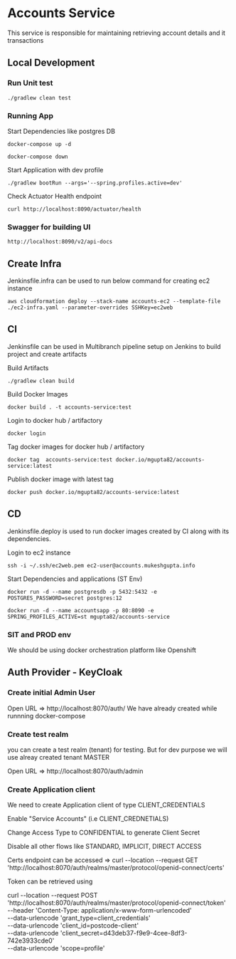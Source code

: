 # Accounts Service

This service is responsible for maintaining retrieving account details and it transactions

## Local Development

### Run Unit test

``./gradlew clean test``


### Running App
Start Dependencies like postgres DB

``docker-compose up -d``

``docker-compose down``

Start Application with dev profile

``./gradlew bootRun --args='--spring.profiles.active=dev'``

Check Actuator Health endpoint

``curl http://localhost:8090/actuator/health``

### Swagger for building UI
``http://localhost:8090/v2/api-docs``

## Create Infra

Jenkinsfile.infra can be used to run below command for creating ec2 instance

``aws cloudformation deploy --stack-name accounts-ec2 --template-file ./ec2-infra.yaml --parameter-overrides SSHKey=ec2web``

## CI

Jenkinsfile can be used in Multibranch pipeline setup on Jenkins to build project and create artifacts

Build Artifacts

``./gradlew clean build``

Build Docker Images

``docker build . -t accounts-service:test``

Login to docker hub / artifactory

``docker login``

Tag  docker images for docker hub / artifactory

``docker tag  accounts-service:test docker.io/mgupta82/accounts-service:latest``

Publish docker image with latest tag

``docker push docker.io/mgupta82/accounts-service:latest``

## CD
Jenkinsfile.deploy is used to run docker images created by CI along with its dependencies.

Login to ec2 instance

````ssh -i ~/.ssh/ec2web.pem ec2-user@accounts.mukeshgupta.info````

Start Dependencies and applications (ST Env)

``docker run -d --name postgresdb -p 5432:5432 -e POSTGRES_PASSWORD=secret postgres:12``

``docker run -d --name accountsapp -p 80:8090 -e SPRING_PROFILES_ACTIVE=st mgupta82/accounts-service``

### SIT and PROD env

We should be using docker orchestration platform like Openshift

## Auth Provider - KeyCloak

### Create initial Admin User
Open URL => http://localhost:8070/auth/
We have already created while runnning docker-compose

### Create test realm
you can create a test realm (tenant) for testing. But for dev purpose we will use alreay created tenant MASTER

Open URL => http://localhost:8070/auth/admin

### Create Application client
We need to create Application client of type CLIENT_CREDENTIALS

Enable "Service Accounts" (i.e CLIENT_CREDNETIALS)

Change Access Type to CONFIDENTIAL to generate Client Secret

Disable all other flows like STANDARD, IMPLICIT, DIRECT ACCESS

Certs endpoint can be accessed => curl --location --request GET 'http://localhost:8070/auth/realms/master/protocol/openid-connect/certs'

Token can be retrieved using 

curl --location --request POST 'http://localhost:8070/auth/realms/master/protocol/openid-connect/token' \
--header 'Content-Type: application/x-www-form-urlencoded' \
--data-urlencode 'grant_type=client_credentials' \
--data-urlencode 'client_id=postcode-client' \
--data-urlencode 'client_secret=d43deb37-f9e9-4cee-8df3-742e3933cde0' \
--data-urlencode 'scope=profile'





